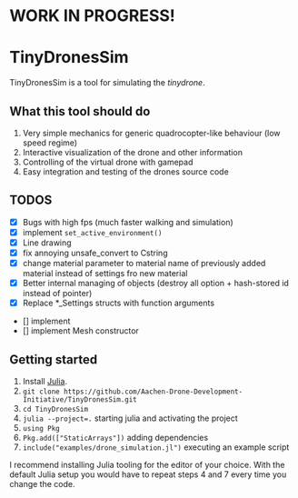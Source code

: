 # WORK IN PROGRESS!

# TinyDronesSim

TinyDronesSim is a tool for simulating the *tinydrone*.  

## What this tool should do

1. Very simple mechanics for generic quadrocopter-like behaviour (low speed regime)
2. Interactive visualization of the drone and other information
3. Controlling of the virtual drone with gamepad
3. Easy integration and testing of the drones source code

## TODOS
- [x] Bugs with high fps (much faster walking and simulation)
- [x] implement `set_active_environment()`
- [x] Line drawing
- [x] fix annoying unsafe_convert to Cstring
- [x] change material parameter to material name of previously added material instead of settings fro new material
- [x] Better internal managing of objects (destroy all option + hash-stored id instead of pointer)
- [x] Replace *_Settings structs with function arguments
- [] implement 
- [] implement Mesh constructor


## Getting started

1. Install [Julia](https://julialang.org/downloads/).
2. `git clone https://github.com/Aachen-Drone-Development-Initiative/TinyDronesSim.git`
3. `cd TinyDronesSim`
4. `julia --project=.` starting julia and activating the project
5. `using Pkg`
6. `Pkg.add(["StaticArrays"])` adding dependencies
7. `include("examples/drone_simulation.jl")` executing an example script

I recommend installing Julia tooling for the editor of your choice. With the default Julia setup you would have to repeat steps 4 and 7 every time you change the code.
